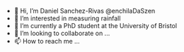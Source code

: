 - 👋 Hi, I’m Daniel Sanchez-Rivas @enchilaDaSzen
- 👀 I’m interested in measuring rainfall 
- 🌱 I’m currently a PhD student at the University of Bristol
- 💞️ I’m looking to collaborate on ...
- 📫 How to reach me ...

<!---
enchilaDaSzen/enchilaDaSzen is a ✨ special ✨ repository because its `README.md` (this file) appears on your GitHub profile.
You can click the Preview link to take a look at your changes.
--->
